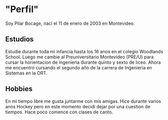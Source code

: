 # "Perfil" 

Soy Pilar Bocage, naci el 11 de enero de 2003 en Montevideo.

## Estudios 
Estudie durante toda mi infancia hasta los 16 anos en el colegio Woodlands School. Luego me cambie al Preuniversitario Montevideo (PRE/U) para cursar la horientacion de ingenieria durante quinto y sexto de liceo. Ahora me encuentro cursando el segundo año de la carrera de Ingenieria en Sistemas en la ORT. 

## Hobbies
En mi tiempo libre me gusta juntarme con mis amigas. Hice durante varios anos Hockey pero en este momento decidi dejar por una cuestion de tiempos. Hace poco comence con clases de canto. 


